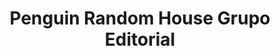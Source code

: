 ---
title: Penguin Random House Grupo Editorial
member_url: https://www.penguinlibros.com/es/
geographies: ["Spain"]
based: ["Spain"]
ig: [""] 
services: 
tags: [""]
categories: ["Booksellers", "Retailers"]
summary: ""
press:
active: true
layout: members
showReadTime: false
showDate: false
permalink: "Penguin Random House Grupo Editorial is the Spanish-language division of the international publishing company Penguin Random House. The publishing group specialises in the publication and distribution of books, to offer readers and authors the best experience in the field of literature, with the dual aim of promoting literary creativity and fostering the value of reading in society."
date: 
featureImage: "https://www.penguinrandomhousegrupoeditorial.com/wp-content/themes/prh/dist/images/common/logo-penguinrandomhousegrupoeditorial.svg"
---
